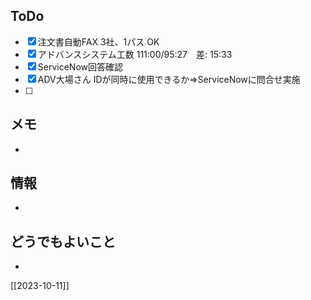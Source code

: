 ## ToDo
- [x] 注文書自動FAX 3社、1パス OK
- [x] アドバンスシステム工数 111:00/95:27　差: 15:33
- [x] ServiceNow回答確認
- [x] ADV大場さん IDが同時に使用できるか⇒ServiceNowに問合せ実施
- [ ] 


## メモ
- 


## 情報
- 


## どうでもよいこと
- 


[[2023-10-11]]

